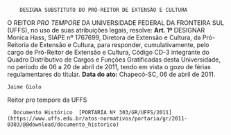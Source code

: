         DESIGNA SUBSTITUTO DO PRÓ-REITOR DE EXTENSÃO E CULTURA  

 O REITOR *PRO TEMPORE*  DA UNIVERSIDADE FEDERAL DA FRONTEIRA SUL (UFFS), no uso de suas atribuições legais, resolve:   **Art. 1º**  DESIGNAR Monica Hass, SIAPE nº 1767699, Diretora de Extensão e Cultura, da Pró-Reitoria de Extensão e Cultura, para responder, cumulativamente, pelo cargo de Pró-Reitor de Extensão e Cultura, Código CD-3 integrante do Quadro Distributivo de Cargos e Funções Gratificadas desta Universidade, no período de 06 a 20 de abril de 2011, tendo em vista o gozo de férias regulamentares do titular.      **Data do ato:** Chapecó-SC, 06 de abril de 2011.   
 

    Jaime Giolo   
 Reitor pro tempore da UFFS 

      Documento Histórico  [PORTARIA Nº 303/GR/UFFS/2011](https://www.uffs.edu.br/atos-normativos/portaria/gr/2011-0303/@@download/documento_historico)     
      